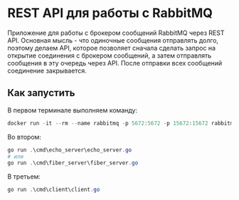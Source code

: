 # REST API для работы с RabbitMQ

Приложение для работы с брокером сообщений RabbitMQ через REST API. Основная мысль - что одиночные сообщения отправлять долго, поэтому делаем API, которое позволяет сначала сделать запрос на открытие соединения с брокером сообщений, а затем отправлять сообщения в эту очередь через API. После отправки всех сообщений соединение закрывается.

## Как запустить

В первом терминале выполняем команду:
```ps1
docker run -it --rm --name rabbitmq -p 5672:5672 -p 15672:15672 rabbitmq:3-management
```
Во втором:
```ps1
go run .\cmd\echo_server\echo_server.go
# или
go run .\cmd\fiber_server\fiber_server.go
```
В третьем:
```ps1
go run .\cmd\client\client.go
```
